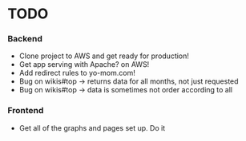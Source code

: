 # TODO
### Backend
* Clone project to AWS and get ready for production!
* Get app serving with Apache? on AWS!
* Add redirect rules to yo-mom.com!
* Bug on wikis#top -> returns data for all months, not just requested
* Bug on wikis#top -> data is sometimes not order according to all

### Frontend
* Get all of the graphs and pages set up. Do it
